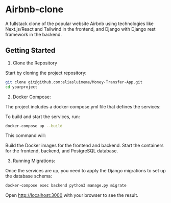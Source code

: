 # Airbnb-clone
A fullstack clone of the popular website Airbnb using technologies like Next.js/React and Tailwind in the frontend, and Django with Django rest framework in the backend. 

## Getting Started

1. Clone the Repository

Start by cloning the project repository:

```bash
git clone git@github.com:eliasluimeme/Money-Transfer-App.git
cd yourproject
```

2. Docker Compose:

The project includes a docker-compose.yml file that defines the services:

To build and start the services, run:

```bash
docker-compose up --build
```

This command will:

Build the Docker images for the frontend and backend.
Start the containers for the frontend, backend, and PostgreSQL database.

3. Running Migrations:

Once the services are up, you need to apply the Django migrations to set up the database schema:

```bash
docker-compose exec backend python3 manage.py migrate
```

Open [http://localhost:3000](http://localhost:3000) with your browser to see the result.

